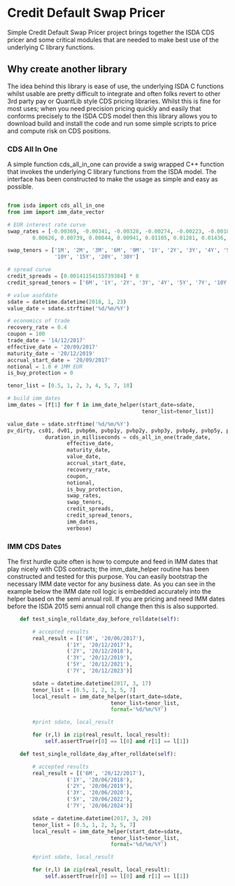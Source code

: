 # Credit Default Swap Pricer
Simple Credit Default Swap Pricer project brings together the ISDA CDS pricer and some critical modules that are needed to make best use of the underlying C library functions.

## Why create another library ##

The idea behind this library is ease of use, the underlying ISDA C functions whilst usable are pretty difficult to integrate and often folks revert to other 3rd party pay or QuantLib style 
CDS pricing libraries. Whilst this is fine for most uses; when you need precision pricing quickly and easily that conforms precisely to the ISDA CDS model then this library allows you to download
build and install the code and run some simple scripts to price and compute risk on CDS positions.

### CDS All In One ###

A simple function cds_all_in_one can provide a swig wrapped C++ function that invokes the underlying C library functions from the ISDA model. The interface has been constructed to make the usage as simple and easy as possible. 


```python

from isda import cds_all_in_one
from imm import imm_date_vector

# EUR interest rate curve
swap_rates = [-0.00369, -0.00341, -0.00328, -0.00274, -0.00223, -0.00186, -0.00128, 0.00046, 0.00217, 0.003, 0.00504, 
        0.00626, 0.00739, 0.00844, 0.00941, 0.01105, 0.01281, 0.01436, 0.01506]

swap_tenors = ['1M', '2M', '3M', '6M', '9M', '1Y', '2Y', '3Y', '4Y', '5Y', '6Y', '7Y', '8Y', '9Y',
               '10Y', '15Y', '20Y', '30Y']

# spread curve
credit_spreads = [0.00141154155739384] * 8
credit_spread_tenors = ['6M', '1Y', '2Y', '3Y', '4Y', '5Y', '7Y', '10Y']

# value asofdate
sdate = datetime.datetime(2018, 1, 23)
value_date = sdate.strftime('%d/%m/%Y')

# economics of trade
recovery_rate = 0.4
coupon = 100
trade_date = '14/12/2017'
effective_date = '20/09/2017'
maturity_date = '20/12/2019'
accrual_start_date = '20/09/2017'
notional = 1.0 # 1MM EUR
is_buy_protection = 0

tenor_list = [0.5, 1, 2, 3, 4, 5, 7, 10]

# build imm_dates
imm_dates = [f[1] for f in imm_date_helper(start_date=sdate,
                                           tenor_list=tenor_list)]

value_date = sdate.strftime('%d/%m/%Y')
pv_dirty, cs01, dv01, pvbp6m, pvbp1y, pvbp2y, pvbp3y, pvbp4y, pvbp5y, pvbp7y, pvbp10y, 
            duration_in_milliseconds = cds_all_in_one(trade_date,
                   effective_date,
                   maturity_date,
                   value_date,
                   accrual_start_date,
                   recovery_rate,
                   coupon,
                   notional,
                   is_buy_protection,
                   swap_rates,
                   swap_tenors,
                   credit_spreads,
                   credit_spread_tenors,
                   imm_dates,
                   verbose)
```

### IMM CDS Dates ###

The first hurdle quite often is how to compute and feed in IMM dates that play nicely with CDS contracts; the imm_date_helper routine has been constructed and tested for this purpose. You can easily bootstrap the necessary IMM date vector for any business date. As you can see in the example below the IMM date roll logic is embedded accurately into the helper based on the semi annual roll. If you are pricing and need IMM dates before the ISDA 2015 semi annual roll change then this is also supported.


```python
    def test_single_rolldate_day_before_rolldate(self):

        # accepted results
        real_result = [('6M', '20/06/2017'),
                   ('1Y', '20/12/2017'),
                   ('2Y', '20/12/2018'),
                   ('3Y', '20/12/2019'),
                   ('5Y', '20/12/2021'),
                   ('7Y', '20/12/2023')]

        sdate = datetime.datetime(2017, 3, 17)
        tenor_list = [0.5, 1, 2, 3, 5, 7]
        local_result = imm_date_helper(start_date=sdate,
                                 tenor_list=tenor_list,
                                 format='%d/%m/%Y')

        #print sdate, local_result

        for (r,l) in zip(real_result, local_result):
            self.assertTrue(r[0] == l[0] and r[1] == l[1])

    def test_single_rolldate_day_after_rolldate(self):

        # accepted results
        real_result = [('6M', '20/12/2017'),
                   ('1Y', '20/06/2018'),
                   ('2Y', '20/06/2019'),
                   ('3Y', '20/06/2020'),
                   ('5Y', '20/06/2022'),
                   ('7Y', '20/06/2024')]

        sdate = datetime.datetime(2017, 3, 20)
        tenor_list = [0.5, 1, 2, 3, 5, 7]
        local_result = imm_date_helper(start_date=sdate,
                                 tenor_list=tenor_list,
                                 format='%d/%m/%Y')

        #print sdate, local_result

        for (r,l) in zip(real_result, local_result):
            self.assertTrue(r[0] == l[0] and r[1] == l[1])
            
```
